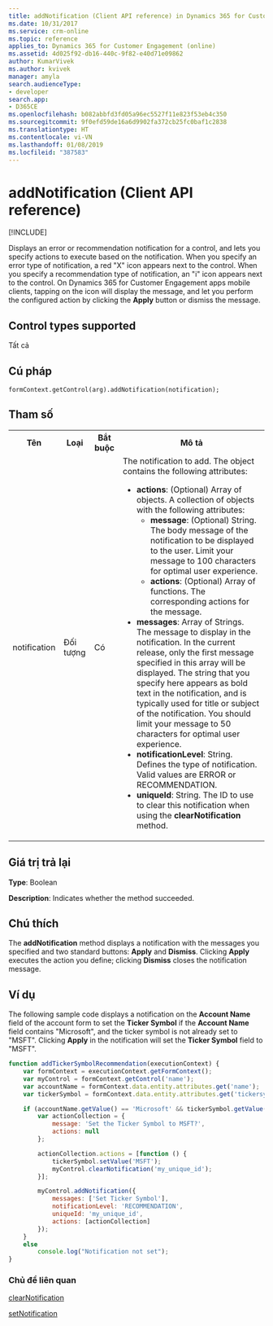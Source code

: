 ```yaml
---
title: addNotification (Client API reference) in Dynamics 365 for Customer Engagement apps| MicrosoftDocs
ms.date: 10/31/2017
ms.service: crm-online
ms.topic: reference
applies_to: Dynamics 365 for Customer Engagement (online)
ms.assetid: 4d025f92-db16-440c-9f82-e40d71e09862
author: KumarVivek
ms.author: kvivek
manager: amyla
search.audienceType:
- developer
search.app:
- D365CE
ms.openlocfilehash: b082abbfd3fd05a96ec5527f11e823f53eb4c350
ms.sourcegitcommit: 9f0efd59de16a6d9902fa372cb25fc0baf1c2838
ms.translationtype: HT
ms.contentlocale: vi-VN
ms.lasthandoff: 01/08/2019
ms.locfileid: "387583"
---
```

# <a name="addnotification-client-api-reference"></a>addNotification (Client API reference)

[!INCLUDE[](../../../../includes/cc_applies_to_update_9_0_0.md)]

Displays an error or recommendation notification for a control, and lets you specify actions to execute based on the notification. When you specify an error type of notification, a red "X" icon appears next to the control. When you specify a recommendation type of notification, an "i" icon appears next to the control. On Dynamics 365 for Customer Engagement apps mobile clients, tapping on the icon will display the message, and let you perform the configured action by clicking the **Apply** button or dismiss the message. 

## <a name="control-types-supported"></a>Control types supported

Tất cả

## <a name="syntax"></a>Cú pháp

`formContext.getControl(arg).addNotification(notification);`

## <a name="parameters"></a>Tham số

<table style="width:100%">
<tr>
<th>Tên</th>
<th>Loại</th>
<th>Bắt buộc</th>
<th>Mô tả</th>
</tr>
<tr>
<td>notification</td>
<td>Đối tượng</td>
<td>Có</td>
<td>The notification to add. The object contains the following attributes:
<ul>
<li><b>actions</b>: (Optional) Array of objects. A collection of objects with the following attributes:
<ul>
<li><b>message</b>: (Optional) String. The body message of the notification to be displayed to the user. Limit your message to 100 characters for optimal user experience.</li>
<li><b>actions</b>: (Optional) Array of functions. The corresponding actions for the message.</li>
</ul>
<li><b>messages</b>: Array of Strings. The message to display in the notification. In the current release, only the first message specified in this array will be displayed. The string that you specify here appears as bold text in the notification, and is typically used for title or subject of the notification. You should limit your message to 50 characters for optimal user experience.</li>
<li><b>notificationLevel</b>: String. Defines the type of notification. Valid values are ERROR or RECOMMENDATION.</li>
<li><b>uniqueId</b>: String. The ID to use to clear this notification when using the <b>clearNotification</b> method.</li>
</ul></td>
</tr>

</table>

## <a name="return-value"></a>Giá trị trả lại

**Type**: Boolean

**Description**: Indicates whether the method succeeded.


## <a name="remarks"></a>Chú thích

The **addNotification** method displays a notification with the messages you specified and two standard buttons: **Apply** and **Dismiss**. Clicking **Apply** executes the action you define; clicking **Dismiss** closes the notification message. 

## <a name="example"></a>Ví dụ

The following sample code displays a notification on the **Account Name** field of the account form to set the **Ticker Symbol** if the **Account Name** field contains "Microsoft", and the ticker symbol is not already set to "MSFT". Clicking **Apply** in the notification will set the **Ticker Symbol** field to "MSFT".

```JavaScript
function addTickerSymbolRecommendation(executionContext) {
    var formContext = executionContext.getFormContext();
    var myControl = formContext.getControl('name');
    var accountName = formContext.data.entity.attributes.get('name');
    var tickerSymbol = formContext.data.entity.attributes.get('tickersymbol');

    if (accountName.getValue() == 'Microsoft' && tickerSymbol.getValue() != 'MSFT') {
        var actionCollection = {
            message: 'Set the Ticker Symbol to MSFT?',
            actions: null
        };

        actionCollection.actions = [function () {
            tickerSymbol.setValue('MSFT');
            myControl.clearNotification('my_unique_id');
        }];

        myControl.addNotification({
            messages: ['Set Ticker Symbol'],
            notificationLevel: 'RECOMMENDATION',
            uniqueId: 'my_unique_id',
            actions: [actionCollection]
        });
    }
    else
        console.log("Notification not set");
}
```

### <a name="related-topics"></a>Chủ đề liên quan

[clearNotification](clearNotification.md)

[setNotification](setNotification.md)
